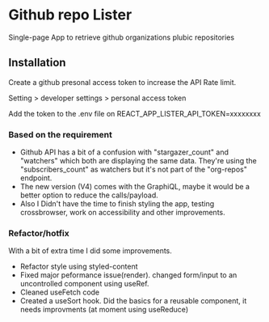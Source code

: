 # Github repo Lister

Single-page App to retrieve github organizations plubic repositories

## Installation

Create a github presonal access token to increase the API Rate limit.

Setting > developer settings > personal access token

Add the token to the .env file on REACT_APP_LISTER_API_TOKEN=xxxxxxxx

### Based on the requirement

- Github API has a bit of a confusion with "stargazer_count" and "watchers" which both are displaying the same data. They're using the "subscribers_count" as watchers but it's not part of the "org-repos" endpoint.
- The new version (V4) comes with the GraphiQL, maybe it would be a better option to reduce the calls/payload.
- Also I Didn't have the time to finish styling the app, testing crossbrowser, work on accessibility and other improvements.

### Refactor/hotfix

With a bit of extra time I did some improvements.

- Refactor style using styled-content
- Fixed major peformance issue(render). changed form/input to an uncontrolled component using useRef.
- Cleaned useFetch code
- Created a useSort hook. Did the basics for a reusable component, it needs improvments (at moment using useReduce)
